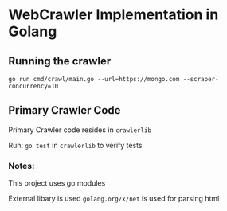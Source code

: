 # WebCrawler Implementation in Golang

## Running the crawler

`go run cmd/crawl/main.go --url=https://mongo.com --scraper-concurrency=10` 

## Primary Crawler Code
Primary Crawler code resides in `crawlerlib`

Run: `go test` in `crawlerlib` to verify tests

### Notes:

This project uses go modules

External libary is used `golang.org/x/net` is used for parsing html